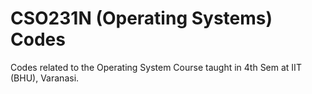 CSO231N (Operating Systems) Codes
=================================

Codes related to the Operating System Course taught in 4th Sem at IIT (BHU), Varanasi.
